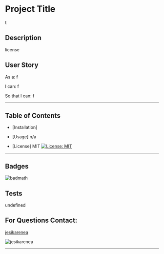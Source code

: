 
  # Project Title
  t
  
  ## Description 
  license
  
  ## User Story
  
  As a:
   f 
  
  I can:
   f
   
  So that I can: 
   f

  ---
  
  
  ## Table of Contents
  
  * [Installation] 
  
  * [Usage] n/a
  
  * [License] MIT [![License: MIT](https://img.shields.io/badge/License-MIT-yellow.svg)](https://opensource.org/licenses/MIT)
  
  
  ---
  
  ## Badges
    
  ![badmath](https://img.shields.io/github/languages/top/nielsenjared/badmath)
  
    
  ## Tests
  undefined


  ## For Questions Contact:

  [jesikarenea](https://github.com/JesikaRenea)


  ![jesikarenea](https://avatars1.githubusercontent.com/u/57422359?v=4)
  
  
  ---
  